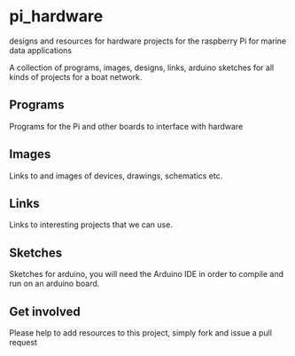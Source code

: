 # pi_hardware
designs and resources for hardware projects for the raspberry Pi for marine data applications

A collection of programs, images, designs, links, arduino sketches for all kinds of projects for a boat network.

## Programs

Programs for the Pi and other boards to interface with hardware

## Images

Links to and images of devices, drawings, schematics etc.

## Links

Links to interesting projects that we can use.

## Sketches

Sketches for arduino, you will need the Arduino IDE in order to compile and run on an arduino board.

## Get involved
Please help to add resources to this project, simply fork and issue a pull request
